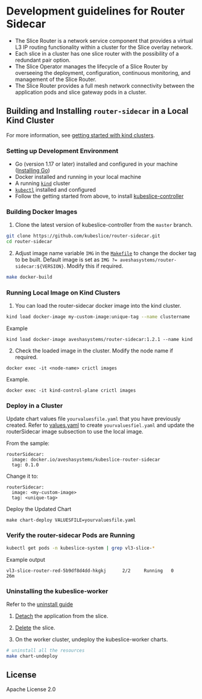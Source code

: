 # Development guidelines for Router Sidecar

* The Slice Router is a network service component that provides a virtual L3 IP routing functionality within a cluster for the Slice overlay network.
* Each slice in a cluster has one slice router with the possibility of a redundant pair option.
* The Slice Operator manages the lifecycle of a Slice Router by overseeing the deployment, configuration, continuous monitoring, and management of the Slice Router.
* The Slice Router provides a full mesh network connectivity between the application pods and slice gateway pods in a cluster.

## Building and Installing `router-sidecar` in a Local Kind Cluster
For more information, see [getting started with kind clusters](https://docs.avesha.io/opensource/getting-started-with-kind-clusters).

### Setting up Development Environment

* Go (version 1.17 or later) installed and configured in your machine ([Installing Go](https://go.dev/dl/))
* Docker installed and running in your local machine
* A running [`kind`](https://kind.sigs.k8s.io/)  cluster
* [`kubectl`](https://kubernetes.io/docs/tasks/tools/) installed and configured
* Follow the getting started from above, to install [kubeslice-controller](https://github.com/kubeslice/kubeslice-controller) 



### Building Docker Images

1. Clone the latest version of kubeslice-controller from  the `master` branch.

```bash
git clone https://github.com/kubeslice/router-sidecar.git
cd router-sidecar
```

2. Adjust image name variable `IMG` in the [`Makefile`](Makefile) to change the docker tag to be built.
   Default image is set as `IMG ?= aveshasystems/router-sidecar:${VERSION}`. Modify this if required.

```bash
make docker-build
```
### Running Local Image on Kind Clusters

1. You can load the router-sidecar docker image into the kind cluster.

```bash
kind load docker-image my-custom-image:unique-tag --name clustername
```

Example

```console
kind load docker-image aveshasystems/router-sidecar:1.2.1 --name kind
```

2. Check the loaded image in the cluster. Modify the node name if required.

```console
docker exec -it <node-name> crictl images
```

Example.

```console
docker exec -it kind-control-plane crictl images
```

### Deploy in a Cluster

Update chart values file `yourvaluesfile.yaml` that you have previously created.
Refer to [values.yaml](https://github.com/kubeslice/charts/blob/master/charts/kubeslice-worker/values.yaml) to create `yourvaluesfiel.yaml` and update the routerSidecar image subsection to use the local image.

From the sample:

```
routerSidecar:
  image: docker.io/aveshasystems/kubeslice-router-sidecar
  tag: 0.1.0
```

Change it to:

```
routerSidecar:
  image: <my-custom-image>
  tag: <unique-tag>
```

Deploy the Updated Chart

```console
make chart-deploy VALUESFILE=yourvaluesfile.yaml
```

### Verify the router-sidecar Pods are Running

```bash
kubectl get pods -n kubeslice-system | grep vl3-slice-* 
```
Example output

```
vl3-slice-router-red-5b9df8d4dd-hkgkj      2/2     Running   0          26m
```

### Uninstalling the kubeslice-worker

Refer to the [uninstall guide](https://docs.avesha.io/opensource/uninstalling-kubeslice)

1. [Detach](https://docs.avesha.io/opensource/detaching-the-applications) the application from the slice.

2. [Delete](https://docs.avesha.io/opensource/deleting-the-slice) the slice.

3. On the worker cluster, undeploy the kubeslice-worker charts.

```bash
# uninstall all the resources
make chart-undeploy
```

## License

Apache License 2.0
